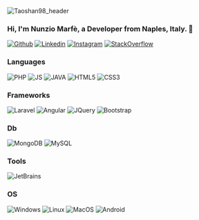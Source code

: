 <img src="https://github.com/Taoshan98/Taoshan98/blob/master/Header.PNG" alt="Taoshan98_header">

<!-- Your title -->
### Hi, I'm Nunzio Marfè, a Developer from Naples, Italy. 🚀

<!-- Your badges
You can use the website to generate badges: https://shields.io/
-->
[![Github](https://img.shields.io/badge/-Github-000?style=flat&logo=Github&logoColor=white)](https://github.com/Taoshan98)
[![Linkedin](https://img.shields.io/badge/-LinkedIn-blue?style=flat&logo=Linkedin&logoColor=white)](https://www.linkedin.com/in/nunzio-marf%C3%A8-854b79129/)
[![Instagram](https://img.shields.io/badge/-Instagram-c13584?style=flat&labelColor=c13584&logo=instagram&logoColor=white)](https://www.instagram.com/taoshan98/)
[![StackOverflow](https://img.shields.io/badge/-StackOverflow-f48024?style=flat&labelColor=f48024&logo=stackoverflow&logoColor=white)](https://stackoverflow.com/users/8567455/nunzio-marf%c3%a9)

### Languages
![PHP](https://img.shields.io/badge/PHP-gray?logo=php&style=for-the-badge)
![JS](https://img.shields.io/badge/JS-gray?logo=javascript&style=for-the-badge)
![JAVA](https://img.shields.io/badge/JAVA-gray?logo=java&style=for-the-badge)
![HTML5](https://img.shields.io/badge/HTML5-gray?logo=html5&style=for-the-badge)
![CSS3](https://img.shields.io/badge/CSS3-gray?logo=css3&style=for-the-badge)

### Frameworks
![Laravel](https://img.shields.io/badge/Laravel-gray?logo=laravel&style=for-the-badge)
![Angular](https://img.shields.io/badge/Angular-gray?logo=angular&style=for-the-badge)
![JQuery](https://img.shields.io/badge/JQuery-gray?logo=jquery&style=for-the-badge)
![Bootstrap](https://img.shields.io/badge/BOOTSTRAP-gray?logo=bootstrap&style=for-the-badge)

### Db
![MongoDB](https://img.shields.io/badge/mongodb-gray?logo=mongodb&style=for-the-badge)
![MySQL](https://img.shields.io/badge/MySQL-gray?logo=mysql&style=for-the-badge)

### Tools
![JetBrains](https://img.shields.io/badge/JetBrains-gray?logo=jetbrains&style=for-the-badge)

### OS
![Windows](https://img.shields.io/badge/Windows-gray?logo=windows&style=for-the-badge)
![Linux](https://img.shields.io/badge/Linux-gray?logo=linux&style=for-the-badge)
![MacOS](https://img.shields.io/badge/MacOS-gray?logo=apple&style=for-the-badge)
![Android](https://img.shields.io/badge/Android-gray?logo=android&style=for-the-badge)
